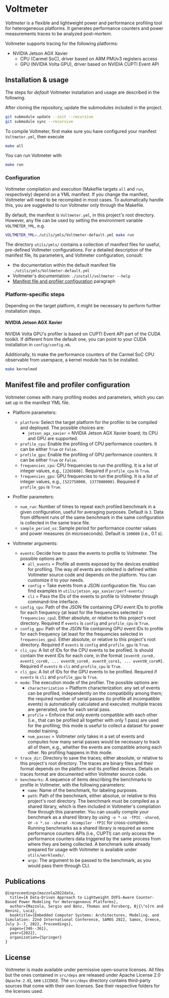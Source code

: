 # Voltmeter
*Voltmeter* is a flexible and lightweight power and performance profiling tool for heterogeneous platforms.
It generates performance counters and power measurements traces to be analyzed post-mortem.

Voltmeter supports tracing for the following platforms:
- NVIDIA Jetson AGX Xavier
  - CPU (Carmel SoC), driver based on ARM PMUv3 registers access
  - GPU (NVIDIA Volta GPU), driver based on NVIDIA CUPTI Event API

## Installation \& usage
The steps for *default* Voltmeter installation and usage are described in the following.

After cloning the repository, update the submodules included in the project.
```bash
git submodule update --init --recursive
git submodule sync --recursive
```

To compile Voltmeter, first make sure you have configured your manifest `Voltmeter.yml`, then execute
```bash
make all
```
You can run Voltmeter with
```bash
make run
```

### Configuration
Voltmeter compilation and execution (Makefile targets `all` and `run`, respectively) depend on a YML manifest. If you change the manifest, Voltmeter will need to be recompiled in most cases. To automatically handle this, you are suggested to run Voltmeter only through the Makefile.

By default, the manifest is `Voltmeter.yml`, in this project's root directory. However, any file can be used by setting the environment variable `VOLTMETER_YML`, e.g.
```bash
VOLTMETER_YML=./utils/ymls/Voltmeter-default.yml make run
```
The directory `utils/ymls/` contains a collection of manifest files for useful, pre-defined Voltmeter configurations.
For a detailed description of the manifest file, its parameters, and Voltmeter configuration, consult:
- the documentation within the default manifest file `./utils/ymls/Voltmeter-default.yml`
- Voltmeter's documentation: `./install/voltmeter --help`
- [Manifest file and profiler configuration](#manifest-file-and-profiler-configuration) paragraph

### Platform-specific steps
Depending on the target platform, it might be necessary to perform further installation steps.
#### NVIDIA Jetson AGX Xavier
NVIDIA Volta GPU's profiler is based on CUPTI Event API part of the CUDA toolkit. If different from the default one, you can point to your CUDA installation in `config/config.mk`.

Additionally, to make the performance counters of the Carmel SoC CPU observable from userspace, a kernel module has to be installed.
```bash
make kernelmod
```

## Manifest file and profiler configuration
Voltmeter comes with many profiling modes and parameters, which you can set up in the manifest YML file.
- Platform parameters:
  - `platform`: Select the target platform for the profiler to be compiled and deployed. The possible choices are:
    - `jetson_agx_xavier` = NVIDIA Jetson AGX Xavier board; its CPU and GPU are supported.
  - `profile_cpu`: Enable the profiling of CPU performance counters. It can be either `True` or `False`.
  - `profile_gpu`: Enable the profiling of GPU performance counters. It can be either `True` or `False`.
  - `frequencies_cpu`: CPU frequencies to run the profiling. It is a list of integer values, e.g., `[2265600]`. Required if `profile_cpu` is `True`.
  - `frequencies_gpu`: GPU frequencies to run the profiling. It is a list of integer values, e.g., `[522750000, 1377000000]`. Required if `profile_gpu` is `True`.

- Profiler parameters:
  - `num_run`: Number of times to repeat each profiled benchmark in a given configuration, useful for averaging purposes. Default is `3`. Data from different runs of the same benchmark in the same configuration is collected in the same trace file.
  - `sample_period_us`: Sample period for performance counter values and power measures (in microseconds). Default is `100000` (i.e., 0.1 s).

- Voltmeter arguments:
  - `events`: Decide how to pass the events to profile to Voltmeter. The possible options are:
    - `all_events` = Profile all events exposed by the devices enabled for profiling. The way *all* events are collected is defined within Voltmeter source code and depends on the platform. You can customize it to your needs.
    - `config` = Take events from a JSON configuration file. You can find examples in `utils/jetson_agx_xavier/perf-events/`
    - `cli` = Pass the IDs of the events to profile to Voltmeter through command-line interface.
  - `config_cpu`: Path of the JSON file containing CPU event IDs to profile for each frequency (at least for the frequencies selected in `frequencies_cpu`). Either absolute, or relative to this project's root directory. Required if `events` is `config` and `profile_cpu` is `True`.
  - `config_gpu`: Path of the JSON file containing GPU event IDs to profile for each frequency (at least for the frequencies selected in `frequencies_gpu`). Either absolute, or relative to this project's root directory. Required if `events` is `config` and `profile_gpu` is `True`.
  - `cli_cpu`: A list of IDs for the CPU events to be profiled. Is should contain the event IDs for each core, in the format `[event0_core0, event1_core0, ... eventN_core0, event0_core1, ... eventN_coreM]`. Required if `events` is `cli` and `profile_cpu` is `True`.
  - `cli_gpu`: A list of IDs for the GPU events to be profiled. Required if `events` is `cli` and `profile_gpu` is `True`.
  - `mode`: The execution mode of the profiler. The possible options are:
    - `characterization` = Platform characterization: any set of events can be profiled, independently on the compatibility among them; the required number of serial passes (to profile all incompatible events) is automatically calculated and executed; multiple traces are generated, one for each serial pass.
    - `profile` = Enforce that only events compatible with each other (i.e., that can be profiled all together with only 1 pass) are used for the profiling; this mode is useful to collect a dataset for power model training.
    - `num_passes` = Voltmeter only takes in a set of events and computes how many serial passes would be necessary to track all of them, e.g., whether the events are compatible among each other. No profiling happens in this mode.
  - `trace_dir`: Directory to save the traces; either absolute, or relative to this project's root directory. The traces are binary files and their format depends on the platform and its profiled devices. Details on traces format are documented within Voltmeter source code.
  - `benchmarks`: A sequence of items describing the benchmarks to profile in Voltmeter, with the following parameters:
    - `name`: Name of the benchmark, for labeling purposes.
    - `path`: Path of the benchmark, either absolue, or relative to this project's root directory. The benchmark must be compiled as a shared library, which is then included in Voltmeter's compilation flow through this parameter. You can usually compile your benchmark as a shared library by using `-o *.so -fPIC -shared`, or `-o *.so -shared -Xcompiler -fPIC` for cross-compilers. Running benchmarks as a shared library is required as some performance counters APIs (i.e., CUPTI) can only access the performance counters data triggered by the same process from where they are being collected. A benchmark suite already prepared for usage with Voltmeter is available under `utils/workloads/`.
    - `args`: The argument to be passed to the benchmark, as you would pass them through CLI.

## Publications
```
@inproceedings{mazzola2022data,
  title={A Data-Driven Approach to Lightweight DVFS-Aware Counter-Based Power Modeling for Heterogeneous Platforms},
  author={Mazzola, Sergio and Benz, Thomas and Forsberg, Bj{\"o}rn and Benini, Luca},
  booktitle={Embedded Computer Systems: Architectures, Modeling, and Simulation: 22nd International Conference, SAMOS 2022, Samos, Greece, July 3--7, 2022, Proceedings},
  pages={346--361},
  year={2022},
  organization={Springer}
}
```

## License
Voltmeter is made available under permissive open-source licenses.
All files but the ones contained in `src/deps` are released under Apache License 2.0 (`Apache-2.0`), see `LICENSE`.
The `src/deps` directory contains third-party sources that come with their own licenses. See their respective folders for the licenses used.
